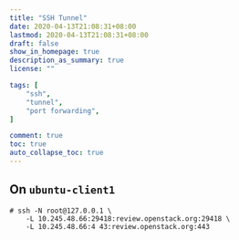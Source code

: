 ```yaml
---
title: "SSH Tunnel"
date: 2020-04-13T21:08:31+08:00
lastmod: 2020-04-13T21:08:31+08:00
draft: false
show_in_homepage: true
description_as_summary: true
license: ""

tags: [
    "ssh",
    "tunnel",
    "port forwarding",
]

comment: true
toc: true
auto_collapse_toc: true
---
```


## On `ubuntu-client1`

```console
# ssh -N root@127.0.0.1 \
    -L 10.245.48.66:29418:review.openstack.org:29418 \
    -L 10.245.48.66:4 43:review.openstack.org:443
```
